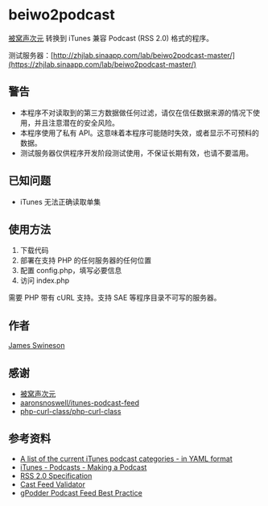 # beiwo2podcast

[被窝声次元](http://www.beiwo.ac) 转换到 iTunes 兼容 Podcast (RSS 2.0) 格式的程序。

测试服务器：[http://zhjlab.sinaapp.com/lab/beiwo2podcast-master/](https://zhjlab.sinaapp.com/lab/beiwo2podcast-master/)

## 警告

 * 本程序不对读取到的第三方数据做任何过滤，请仅在信任数据来源的情况下使用，并且注意潜在的安全风险。
 * 本程序使用了私有 API。这意味着本程序可能随时失效，或者显示不可预料的数据。
 * 测试服务器仅供程序开发阶段测试使用，不保证长期有效，也请不要滥用。

## 已知问题

 * iTunes 无法正确读取单集

## 使用方法

 1. 下载代码
 2. 部署在支持 PHP 的任何服务器的任何位置
 3. 配置 config.php，填写必要信息
 4. 访问 index.php

需要 PHP 带有 cURL 支持。支持 SAE 等程序目录不可写的服务器。

## 作者

[James Swineson](https://swineson.me)

## 感谢

 * [被窝声次元](http://www.beiwo.ac)
 * [aaronsnoswell/itunes-podcast-feed](https://github.com/aaronsnoswell/itunes-podcast-feed)
 * [php-curl-class/php-curl-class](https://github.com/php-curl-class/php-curl-class)

## 参考资料

 * [A list of the current iTunes podcast categories - in YAML format](https://gist.github.com/skattyadz/814315)
 * [iTunes - Podcasts - Making a Podcast](https://www.apple.com/itunes/podcasts/specs.html#rss)
 * [RSS 2.0 Specification](http://cyber.law.harvard.edu/rss/rss.html)
 * [Cast Feed Validator](http://castfeedvalidator.com/)
 * [gPodder Podcast Feed Best Practice](https://github.com/gpodder/podcast-feed-best-practice/blob/master/podcast-feed-best-practice.md)
